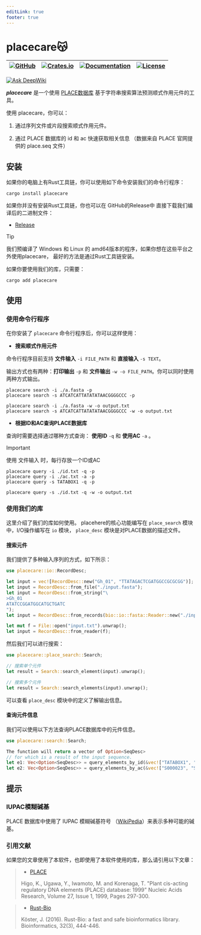 ```yaml
---
editLink: true
footer: true
---
```


# placecare😽
| [![GitHub](https://img.shields.io/badge/github-bio--here%2Fplacecare-blue.svg?style=for-the-badge)](https://github.com/bio-here/placecare) | [![Crates.io](https://img.shields.io/crates/v/placecare?style=for-the-badge)](https://crates.io/crates/placecare) | [![Documentation](https://img.shields.io/docsrs/placecare/latest?style=for-the-badge)](https://docs.rs/placecare) | [![License](https://img.shields.io/crates/l/MIT.svg?style=for-the-badge)]() | 
| --- | --- | --- | --- |

[![Ask DeepWiki](https://deepwiki.com/badge.svg)](https://deepwiki.com/bio-here/placecare)

***placecare*** 是一个使用 [PLACE数据库](https://www.dna.affrc.go.jp/PLACE/?action=newplace) 基于字符串搜索算法预测顺式作用元件的工具。

使用 placecare，你可以：

1. 通过序列文件或片段搜索顺式作用元件。

2. 通过 PLACE 数据库的 id 和 ac 快速获取相关信息
（数据来自 PLACE 官网提供的 place.seq 文件）


## 安装

如果你的电脑上有Rust工具链，你可以使用如下命令安装我们的命令行程序：

```shell
cargo install placecare
```

如果你并没有安装Rust工具链，你也可以在 GitHub的Release中 直接下载我们编译后的二进制文件：
- [Release](https://github.com/bio-here/placecare/releases)

> [!Tip]
> 我们预编译了 Windows 和 Linux 的 amd64版本的程序，如果你想在这些平台之外使用placecare，
> 最好的方法是通过Rust工具链安装。


如果你要使用我们的库，只需要：
```shell
cargo add placecare

```

## 使用

### 使用命令行程序

在你安装了 `placecare` 命令行程序后，你可以这样使用：

- **搜索顺式作用元件**

命令行程序目前支持 **文件输入** `-i FILE_PATH` 和 **直接输入** `-s TEXT`。

输出方式也有两种：**打印输出** `-p` 和 **文件输出** `-w -o FILE_PATH`。你可以同时使用两种方式输出。
```shell
placecare search -i ./a.fasta -p
placecare search -s ATCATCATTATATATAACGGGGCCC -p

placecare search -i ./a.fasta -w -o output.txt
placecare search -s ATCATCATTATATATAACGGGGCCC -w -o output.txt
```

- **根据ID和AC查询PLACE数据库**

查询时需要选择通过哪种方式查询： **使用ID** `-q` 和 **使用AC** `-a` 。

> [!Important]
> 使用 文件输入 时，每行存放一个ID或AC
```shell
placecare query -i ./id.txt -q -p
placecare query -i ./ac.txt -a -p
placecare query -s TATABOX1 -q -p

placecare query -s ./id.txt -q -w -o output.txt
```


### 使用我们的库

这里介绍了我们的库如何使用。
placehere的核心功能编写在 `place_search` 模块中，I/O操作编写在 `io` 模块，
`place_desc` 模块是对PLACE数据的描述文件。

#### 搜索元件

我们提供了多种输入序列的方式，如下所示：
```rust
use placecare::io::RecordDesc;

let input = vec![RecordDesc::new("Gh_01", "TTATAGACTCGATGGCCGCGCGG")];
let input = RecordDesc::from_file("./input.fasta");
let input = RecordDesc::from_string("\
>Gh_01
ATATCCGGATGGCATGCTGATC
");
let input = RecordDesc::from_records(bio::io::fasta::Reader::new("./input.fasta"));

let mut f = File::open("input.txt").unwrap();
let input = RecordDesc::from_reader(f);
```

然后我们可以进行搜索：
```rust
use placecare::place_search::Search;

// 搜索单个元件
let result = Search::search_element(input).unwrap();

// 搜索多个元件
let result = Search::search_elements(input).unwrap();
```

可以查看 `place_desc` 模块中的定义了解输出信息。

#### 查询元件信息

我们可以使用以下方法查询PLACE数据库中的元件信息。
```rust
use placecare::search::Search;

The function will return a vector of Option<SeqDesc>
// for which is a result of the input sequence.
let e1: Vec<Option<SeqDesc>> = query_elements_by_id(&vec!["TATABOX1", "TATABOX2"]);
let e2: Vec<Option<SeqDesc>> = query_elements_by_ac(&vec!["S000023", "S000260"]);
```

## 提示

### IUPAC模糊碱基
PLACE 数据库中使用了 IUPAC 模糊碱基符号 （[WikiPedia](https://en.wikipedia.org/wiki/Nucleic_acid_notation)）来表示多种可能的碱基。

### 引用文献
如果您的文章使用了本软件，也即使用了本软件使用的库，那么请引用以下文章：

> - [PLACE](https://academic.oup.com/nar/article/27/1/297/1238435?login=false)
>
> Higo, K., Ugawa, Y., Iwamoto, M. and Korenaga, T. "Plant cis-acting regulatory DNA elements (PLACE) database: 1999" Nucleic Acids Research, Volume 27, Issue 1, 1999, Pages 297-300.

> - [Rust-Bio](https://academic.oup.com/bioinformatics/article/32/3/444/1743419?login=false)
>
> Köster, J. (2016). Rust-Bio: a fast and safe bioinformatics library. Bioinformatics, 32(3), 444-446.